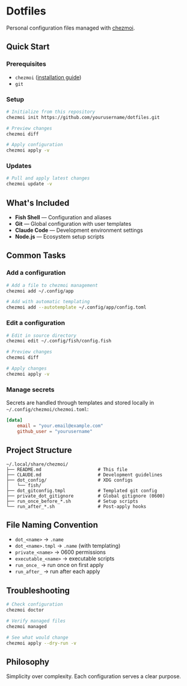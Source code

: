 # Dotfiles

Personal configuration files managed with [chezmoi](https://www.chezmoi.io/).

## Quick Start

### Prerequisites
- `chezmoi` ([installation guide](https://www.chezmoi.io/install/))
- `git`

### Setup

```bash
# Initialize from this repository
chezmoi init https://github.com/yourusername/dotfiles.git

# Preview changes
chezmoi diff

# Apply configuration
chezmoi apply -v
```

### Updates

```bash
# Pull and apply latest changes
chezmoi update -v
```

## What's Included

- **Fish Shell** — Configuration and aliases
- **Git** — Global configuration with user templates
- **Claude Code** — Development environment settings
- **Node.js** — Ecosystem setup scripts

## Common Tasks

### Add a configuration

```bash
# Add a file to chezmoi management
chezmoi add ~/.config/app

# Add with automatic templating
chezmoi add --autotemplate ~/.config/app/config.toml
```

### Edit a configuration

```bash
# Edit in source directory
chezmoi edit ~/.config/fish/config.fish

# Preview changes
chezmoi diff

# Apply changes
chezmoi apply -v
```

### Manage secrets

Secrets are handled through templates and stored locally in `~/.config/chezmoi/chezmoi.toml`:

```toml
[data]
    email = "your.email@example.com"
    github_user = "yourusername"
```

## Project Structure

```
~/.local/share/chezmoi/
├── README.md                     # This file
├── CLAUDE.md                     # Development guidelines
├── dot_config/                   # XDG configs
│   └── fish/
├── dot_gitconfig.tmpl            # Templated git config
├── private_dot_gitignore         # Global gitignore (0600)
├── run_once_before_*.sh          # Setup scripts
└── run_after_*.sh                # Post-apply hooks
```

## File Naming Convention

- `dot_<name>` → `.name`
- `dot_<name>.tmpl` → `.name` (with templating)
- `private_<name>` → 0600 permissions
- `executable_<name>` → executable scripts
- `run_once_` → run once on first apply
- `run_after_` → run after each apply

## Troubleshooting

```bash
# Check configuration
chezmoi doctor

# Verify managed files
chezmoi managed

# See what would change
chezmoi apply --dry-run -v
```

## Philosophy

Simplicity over complexity. Each configuration serves a clear purpose.